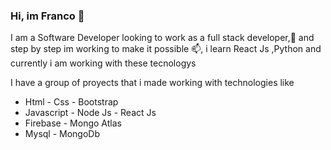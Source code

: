 
### Hi, im Franco 👋

I am a Software Developer looking to work as a full stack developer,🌱 and step by step im
working to make it possible 📫, i learn React Js ,Python and currently i am working with these tecnologys

I have a group of proyects that i made working with technologies like 

- Html - Css - Bootstrap
- Javascript - Node Js - React Js 
- Firebase - Mongo Atlas
- Mysql - MongoDb
